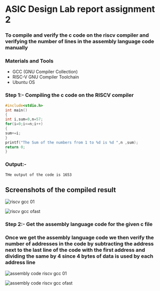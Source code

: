 # ASIC Design Lab report assignment 2

### To compile and verify the c code on the riscv compiler and verifying the number of lines in the assembly language code manually

### Materials and Tools
  - GCC (GNU Compiler Collection)
  - RISC-V GNU Compiler Toolchain
  - Ubuntu OS

### Step 1:- Compiling the c code on the RISCV compiler

```c
#include<stdio.h>
int main()
{
int i,sum=0,n=57;
for(i=0;i<=n;i++)
{
sum+=i;
}
printf("The Sum of the numbers from 1 to %d is %d ",n ,sum);
return 0;
}
```

### Output:-

```plaintext
THe output of the code is 1653
```

## Screenshots of the compiled result ##

![riscv gcc 01](https://github.com/user-attachments/assets/8d413890-5c3a-4883-a5d5-2a61c52349b4)

![riscv gcc ofast](https://github.com/user-attachments/assets/2c7477dc-4667-434a-9ef0-8624b6362f36)

### Step 2:- Get the assembly language code for the given c file

### Once we get the assembly language code we then verify the number of addresses in the code by subtracting the address next to the last line of the code with the first address and dividing the same by 4 since 4 bytes of data is used by each address line

![assembly code riscv gcc 01](https://github.com/user-attachments/assets/174a462f-eabc-4b51-abc1-e898e7c0a3ae)

![assembly code riscv gcc ofast](https://github.com/user-attachments/assets/9e6b5fe8-f404-4e4f-a537-656358699061)

